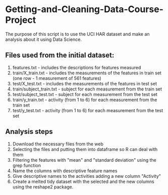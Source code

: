 # Getting-and-Cleaning-Data-Course-Project
The purpose of this script is to use the UCI HAR dataset and make an analysis about it using Data Science.
## Files used from the initial dataset:
1. features.txt - includes the descriptions for features measured
2. train/X_train.txt - includes the measurements of the features in train set (one row - 1 measurement of 561 features)
3. test/X_test.txt - includes the measurements of the features in test set
4. train/subject_train.txt - subject for each measurement from the train set
5. test/subject_test.txt - subject for each measurement from the test set
6. train/y_train.txt - activity (from 1 to 6) for each measurement from the train set
7. test/y_test.txt - activity (from 1 to 6) for each measurement from the test set

## Analysis steps
1. Download the necessary files from the web
2. Selecting the files and putting them into dataframe so R can deal with them
3. Filtering the features with "mean" and "standard deviation" using the grep function
4. Name the columns with descriptive feature names
5. Give descriptive names to the activities adding a new column "Activity"
6. Create a melted tidy dataset with the selected and the new columns using the reshape2 package.  
